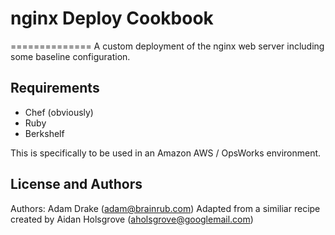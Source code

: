 # nginx Deploy Cookbook
==============
A custom deployment of the nginx web server including some baseline configuration.

Requirements
------------
- Chef (obviously)
- Ruby
- Berkshelf

This is specifically to be used in an Amazon AWS / OpsWorks environment.

License and Authors
-------------------
Authors: Adam Drake (adam@brainrub.com)
Adapted from a similiar recipe created by Aidan Holsgrove (aholsgrove@googlemail.com)